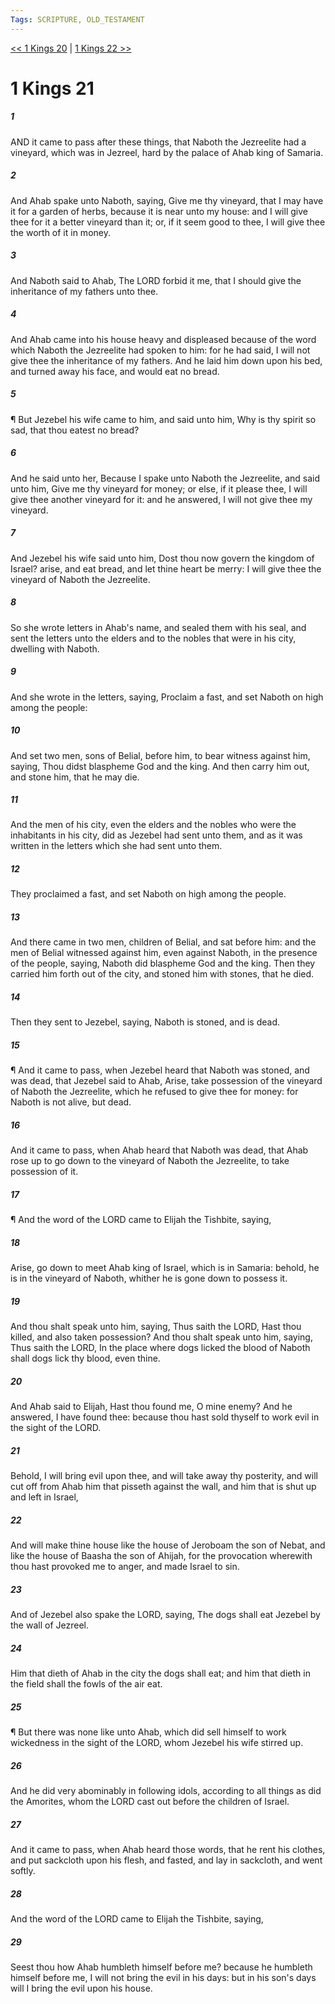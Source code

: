 ```yaml
---
Tags: SCRIPTURE, OLD_TESTAMENT
---
```


[<< 1 Kings 20](OLD_TESTAMENT/11_1_Kings/1_Kings_20.md) | [1 Kings 22 >>](OLD_TESTAMENT/11_1_Kings/1_Kings_22.md)

# 1 Kings 21

##### 1

AND it came to pass after these things, that Naboth the Jezreelite had a vineyard, which was in Jezreel, hard by the palace of Ahab king of Samaria.

##### 2

And Ahab spake unto Naboth, saying, Give me thy vineyard, that I may have it for a garden of herbs, because it is near unto my house: and I will give thee for it a better vineyard than it; or, if it seem good to thee, I will give thee the worth of it in money.

##### 3

And Naboth said to Ahab, The LORD forbid it me, that I should give the inheritance of my fathers unto thee.

##### 4

And Ahab came into his house heavy and displeased because of the word which Naboth the Jezreelite had spoken to him: for he had said, I will not give thee the inheritance of my fathers. And he laid him down upon his bed, and turned away his face, and would eat no bread.

##### 5

¶ But Jezebel his wife came to him, and said unto him, Why is thy spirit so sad, that thou eatest no bread?

##### 6

And he said unto her, Because I spake unto Naboth the Jezreelite, and said unto him, Give me thy vineyard for money; or else, if it please thee, I will give thee another vineyard for it: and he answered, I will not give thee my vineyard.

##### 7

And Jezebel his wife said unto him, Dost thou now govern the kingdom of Israel? arise, and eat bread, and let thine heart be merry: I will give thee the vineyard of Naboth the Jezreelite.

##### 8

So she wrote letters in Ahab's name, and sealed them with his seal, and sent the letters unto the elders and to the nobles that were in his city, dwelling with Naboth.

##### 9

And she wrote in the letters, saying, Proclaim a fast, and set Naboth on high among the people:

##### 10

And set two men, sons of Belial, before him, to bear witness against him, saying, Thou didst blaspheme God and the king. And then carry him out, and stone him, that he may die.

##### 11

And the men of his city, even the elders and the nobles who were the inhabitants in his city, did as Jezebel had sent unto them, and as it was written in the letters which she had sent unto them.

##### 12

They proclaimed a fast, and set Naboth on high among the people.

##### 13

And there came in two men, children of Belial, and sat before him: and the men of Belial witnessed against him, even against Naboth, in the presence of the people, saying, Naboth did blaspheme God and the king. Then they carried him forth out of the city, and stoned him with stones, that he died.

##### 14

Then they sent to Jezebel, saying, Naboth is stoned, and is dead.

##### 15

¶ And it came to pass, when Jezebel heard that Naboth was stoned, and was dead, that Jezebel said to Ahab, Arise, take possession of the vineyard of Naboth the Jezreelite, which he refused to give thee for money: for Naboth is not alive, but dead.

##### 16

And it came to pass, when Ahab heard that Naboth was dead, that Ahab rose up to go down to the vineyard of Naboth the Jezreelite, to take possession of it.

##### 17

¶ And the word of the LORD came to Elijah the Tishbite, saying,

##### 18

Arise, go down to meet Ahab king of Israel, which is in Samaria: behold, he is in the vineyard of Naboth, whither he is gone down to possess it.

##### 19

And thou shalt speak unto him, saying, Thus saith the LORD, Hast thou killed, and also taken possession? And thou shalt speak unto him, saying, Thus saith the LORD, In the place where dogs licked the blood of Naboth shall dogs lick thy blood, even thine.

##### 20

And Ahab said to Elijah, Hast thou found me, O mine enemy? And he answered, I have found thee: because thou hast sold thyself to work evil in the sight of the LORD.

##### 21

Behold, I will bring evil upon thee, and will take away thy posterity, and will cut off from Ahab him that pisseth against the wall, and him that is shut up and left in Israel,

##### 22

And will make thine house like the house of Jeroboam the son of Nebat, and like the house of Baasha the son of Ahijah, for the provocation wherewith thou hast provoked me to anger, and made Israel to sin.

##### 23

And of Jezebel also spake the LORD, saying, The dogs shall eat Jezebel by the wall of Jezreel.

##### 24

Him that dieth of Ahab in the city the dogs shall eat; and him that dieth in the field shall the fowls of the air eat.

##### 25

¶ But there was none like unto Ahab, which did sell himself to work wickedness in the sight of the LORD, whom Jezebel his wife stirred up.

##### 26

And he did very abominably in following idols, according to all things as did the Amorites, whom the LORD cast out before the children of Israel.

##### 27

And it came to pass, when Ahab heard those words, that he rent his clothes, and put sackcloth upon his flesh, and fasted, and lay in sackcloth, and went softly.

##### 28

And the word of the LORD came to Elijah the Tishbite, saying,

##### 29

Seest thou how Ahab humbleth himself before me? because he humbleth himself before me, I will not bring the evil in his days: but in his son's days will I bring the evil upon his house.
